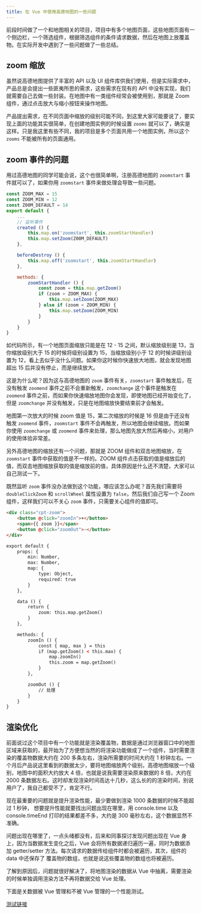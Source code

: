 ```yaml
---
title: 在 Vue 中使用高德地图的一些问题
---
```


前段时间做了一个和地图相关的项目，项目中有多个地图页面，这些地图页面有一个侧边栏，一个筛选组件，根据筛选组件的条件请求数据，然后在地图上放覆盖物。在实际开发中遇到了一些问题做了一些总结。

<!-- more --> 

## zoom 缩放

虽然说高德地图提供了丰富的 API 以及 UI 组件库供我们使用，但是实际需求中，产品总是会提出一些匪夷所思的需求，这些需求在现有的 API 中没有实现，我们就需要自己去做一些封装。在地图中有一类组件经常会被使用到，那就是 Zoom 组件，通过点击放大与缩小按钮来操作地图。

产品提出需求，在不同页面中缩放的级别可能不同，到这里大家可能要说了，要实现上面的功能其实很简单，在创建地图实例的时候设置 `zooms` 就可以了，确实是这样。只是我这里有些不同，我的项目是多个页面共用一个地图实例，所以这个 `zooms` 不能被所有的页面通用。

## zoom 事件的问题

用过高德地图的同学可能会说，这个也很简单啊，注册高德地图的 `zoomstart` 事件就可以了，如果你用 `zoomstart` 事件来做处理会导致一些问题。

``` js 
const ZOOM_MAX = 15
const ZOOM_MIN = 12
const Z00M_DEFAULT = 14
export default {
	...
	// 监听事件
	created () {
		this.map.on('zoomstart', this.zoomStartHandler)
		this.map.setZoom(Z00M_DEFAULT)
	},

	beforeDestroy () {
		this.map.off('zoomstart', this.zoomStartHandler)
	},

	methods: {
		zoomStartHandler () {
			const zoom = this.map.getZoom()
			if (zoom > ZOOM_MAX) {
				this.map.setZoom(ZOOM_MAX)
			} else if (zoom < ZOOM_MIN) {
				this.map.setZoom(ZOOM_MIN)
			}
		}
	}
}
```

如代码所示，有一个地图页面缩放只能是在 12 - 15 之间，默认缩放级别是 13，当你缩放级别大于 15 的时候将级别设置为 15，当缩放级别小于 12 的时候讲级别设置为 12，看上去似乎没什么问题。如果你这时候你快速放大地图，就会发现地图超出 15 后并没有停止，而是继续放大。

这是为什么呢？因为这与高德地图的 `zoom` 事件有关，`zoomstart` 事件触发后，在没有触发 `zoomend` 事件之前不会重新触发，`zoomchange` 这个事件是触发在 `zoomend` 事件之前，而如果你快速缩放地图你会发现，即使地图已经开始变化了，但是 `zoomchange` 并没有触发，只是在地图缩放快要结束前才会触发。

地图第一次放大的时候 zoom 值是 15，第二次缩放的时候是 16 但是由于还没有触发 `zoomend` 事件，`zoomstart` 事件不会再触发，所以地图会继续缩放。而如果你使用 `zoomchange` 或 `zoomend` 事件来处理，那么地图先放大然后再缩小，对用户的使用体验非常差。

另外高德地图的缩放还有一个问题，那就是 ZOOM 组件和双击地图缩放，在 `zoomstart` 事件中获取的值是不一样的。ZOOM 组件点击获取的值是缩放后的值，而双击地图缩放获取的值是缩放前的值，具体原因是什么还不清楚，大家可以自己测试一下。

既然监听 `zoom` 事件没办法做到这个功能，哪应该怎么办呢？首先我们需要将 `doubleClickZoom` 和 `scrollWheel` 属性设置为 `false`，然后我们自己写一个 Zoom 组件，这样我们可以不关心 `zoom` 事件，只需要关心组件的值即可。

```html
<div class="cpt-zoom">
	<button @click="zoomIn">+</button>
	<span>{{ zoom }}</span>
	<button @click="zoomOut">-</button>
</div>

export default {
	props: {
		min: Number,
		max: Number,
		map: {
			type: Object,
			required: true
		}
	},

	data () {
		return {
			zoom: this.map.getZoom()
		}
	},

	methods: {
		zoomIn () {
			const { map, max } = this
			if (map.getZoom() < this.max) {
				map.zoomIn()
				this.zoom = map.getZoom()
			}
		},

		zoomOut () {
			// 处理
		}
	}
}
```

## 渲染优化

前面说过这个项目中有一个功能就是渲染覆盖物，数据是通过浏览器窗口中的地图区域来获取的，最开始为了方便想当然的将渲染功能做成了一个组件，当时需要渲染的覆盖物数据大约在 200 多条左右，渲染所需要的时间大约在 1 秒钟左右。一个月后产品说这里看到的数据太少，要将地图缩放两个级别，高德地图缩放一个级别，地图中的面积大约放大 4 倍，也就是说我需要渲染原来数据的 8 倍，大约在 2000 条数据左右。这时却发现渲染时间高达十几秒，这么长的的渲染时间，别说用户了，我自己都受不了，肯定不行。

现在最重要的问题就是提升渲染性能，最少要做到渲染 1000 条数据的时候不能超过 1 秒钟，
想要提升性能就要找出问题出现在哪里，用 console.time 以及 console.timeEnd 打印的结果都差不多，大约是 300 毫秒左右，这个数据显然不准确。

问题出现在哪里了，一点头绪都没有，后来和同事探讨发现问题出现在 Vue 身上，因为当数据发生变化之后，Vue 会将所有数据递归遍历一遍，同时为数据添加 getter/setter 方法。每次请求的数据传给组件时都会被遍历，其次，组件的 data 中还保存了 覆盖物的数组，也就是说这些覆盖物的数组也将被遍历。

了解到原因后，问题就很好解决了，将地图渲染的数据从 Vue 中抽离，需要渲染的时候单独调用渲染方法不再将数据交给 Vue 处理。

下面是关数据被 Vue 管理和不被 Vue 管理的一个性能测试。

[测试链接](https://jsperf.com/test-vue-prop-data)
